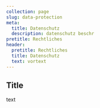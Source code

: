 ```yaml
---
collection: page
slug: data-protection
meta:
  title: Datenschutz
  description: datenschutz beschr
pretitle: Rechtliches
header:
  pretitle: Rechtliches
  title: Datenschutz
  text: vortext
---
```

## Title

  text
